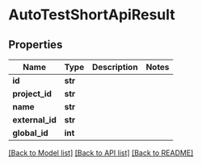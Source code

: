 # AutoTestShortApiResult


## Properties
Name | Type | Description | Notes
------------ | ------------- | ------------- | -------------
**id** | **str** |  | 
**project_id** | **str** |  | 
**name** | **str** |  | 
**external_id** | **str** |  | 
**global_id** | **int** |  | 

[[Back to Model list]](../README.md#documentation-for-models) [[Back to API list]](../README.md#documentation-for-api-endpoints) [[Back to README]](../README.md)


